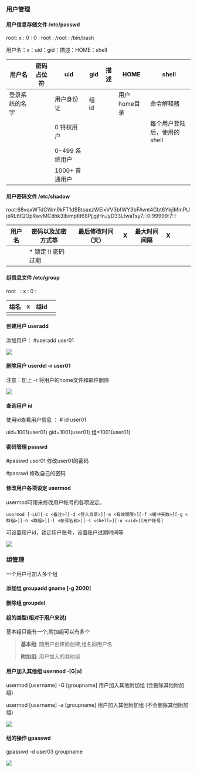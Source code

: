 ### 用户管理

#### 用户信息存储文件  /etc/passwd

root: x : 0 : 0 : root : /root : /bin/bash

用户名：x：uid：gid：描述：HOME：shell

| 用户名         | 密码占位符 | uid            | gid  | 描述 | HOME         | shell                       |
| -------------- | ---------- | -------------- | ---- | ---- | ------------ | --------------------------- |
| 登录系统的名字 |            | 用户身份证     | 组id |      | 用户home目录 | 命令解释器                  |
|                |            | 0 特权用户     |      |      |              | 每个用户登陆后，使用的shell |
|                |            | 0-499 系统用户 |      |      |              |                             |
|                |            | 1000+ 普通用户 |      |      |              |                             |



#### 用户密码文件   /etc/shadow

root:$6$8vqxWTdCWm9kFT1d$BtoaxzWEixVV3bfWY3bFAvnt4Gbt6YkjiMmPUjeRL6tQOpRwvMCdhk3Ibimptlt68PjjgjHnJyD33LtwaTsy7.::0:99999:7:::

| 用户名 | 密码以及加密方式等  | 最后修改时间（天） | X    | 最大时间间隔 | X    |      |      |      |
| ------ | ------------------- | ------------------ | ---- | ------------ | ---- | ---- | ---- | ---- |
|        | * 锁定  !! 密码过期 |                    |      |              |      |      |      |      |

#### 组信息文件  /etc/group

root​ ​ ​ : x : ​0  :

| 组名 | x    | 组id |      |
| ---- | ---- | ---- | ---- |
|      |      |      |      |





#### 创建用户  useradd

添加用户：  #useradd     user01

![](https://gitee.com/JiShuXiaoDang/Image/raw/master/linux/useradd%E5%91%BD%E4%BB%A4.png)



#### 删除用户 userdel -r user01

注意：加上 -r  将用户的home文件和邮件删除

![](https://gitee.com/JiShuXiaoDang/Image/raw/master/linux/%E5%88%A0%E9%99%A4%E7%94%A8%E6%88%B7.png)



#### 查询用户  id

使用id查看用户信息  ：  # id user01    

uid=1001(user01) gid=1001(user01) 组=1001(user01)



#### 密码管理  passwd

#passwd user01 修改user01的密码

#passwd  修改自己的密码



#### 修改用户各项设定 usermod

usermod可用来修改用户帐号的各项设定。

```shell
usermod [-LU][-c <备注>][-d <登入目录>][-e <有效期限>][-f <缓冲天数>][-g <群组>][-G <群组>][-l <帐号名称>][-s <shell>][-u <uid>][用户帐号]
```

可设置用户id，锁定用户账号，设置账户过期时间等

![](https://gitee.com/JiShuXiaoDang/Image/raw/master/linux/%E4%BF%AE%E6%94%B9%E7%94%A8%E6%88%B7%E5%90%84%E9%A1%B9%E8%AE%BE%E5%AE%9Ausermod.png)

### 组管理

 一个用户可加入多个组

#### 添加组 groupadd gname [-g 2000]



#### 删除组 groupdel



#### 组的类型(相对于用户来说)

基本组只能有一个,附加组可以有多个

> **基本组**: 随用户创建而创建,组名同用户名
>
> **附加组**: 用户加入的其他组



#### 用户加入其他组 usermod -[G|a]   

usermod  [username] -G [groupname]  用户加入其他附加组 (会删除其他附加组)

usermod  [username] -a [groupname]  用户加入其他附加组 (不会删除其他附加组)

![](https://gitee.com/JiShuXiaoDang/Image/raw/master/linux/usermod%E4%BF%AE%E6%94%B9%E7%94%A8%E6%88%B7%E7%BB%84.png)



#### 组的操作 gpasswd

gpasswd  -d  user03  groupname

![](https://gitee.com/JiShuXiaoDang/Image/raw/master/linux/%E7%BB%99%E7%BB%84%E8%AE%BE%E7%BD%AE%E7%BB%84%E5%91%98.png)

